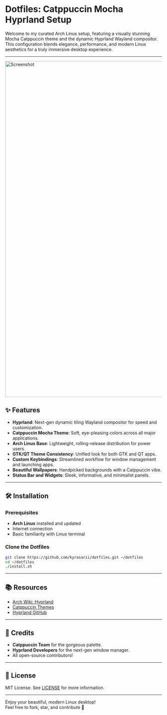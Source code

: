 # Dotfiles: Catppuccin Mocha Hyprland Setup

Welcome to my curated Arch Linux setup, featuring a visually stunning Mocha Catppuccin theme and the dynamic Hyprland Wayland compositor. This configuration blends elegance, performance, and modern Linux aesthetics for a truly immersive desktop experience.

---

<img width="1920" height="1080" alt="Screenshot" src="https://github.com/user-attachments/assets/34ba1636-ecd1-487c-80e3-e500927d3f11" />


## ✨ Features

- **Hyprland**: Next-gen dynamic tiling Wayland compositor for speed and customization.
- **Catppuccin Mocha Theme**: Soft, eye-pleasing colors across all major applications.
- **Arch Linux Base**: Lightweight, rolling-release distribution for power users.
- **GTK/QT Theme Consistency**: Unified look for both GTK and QT apps.
- **Custom Keybindings**: Streamlined workflow for window management and launching apps.
- **Beautiful Wallpapers**: Handpicked backgrounds with a Catppuccin vibe.
- **Status Bar and Widgets**: Sleek, informative, and minimalist panels.

---

## 🛠️ Installation

### Prerequisites

- **Arch Linux** installed and updated
- Internet connection
- Basic familiarity with Linux terminal

### Clone the Dotfiles

```sh
git clone https://github.com/kyrasarii/dotfiles.git ~/dotfiles
cd ~/dotfiles
./install.sh
```

---

## 📚 Resources

- [Arch Wiki: Hyprland](https://wiki.archlinux.org/title/Hyprland)
- [Catppuccin Themes](https://github.com/catppuccin)
- [Hyprland GitHub](https://github.com/hyprwm/Hyprland)

---

## 🌸 Credits

- **Catppuccin Team** for the gorgeous palette.
- **Hyprland Developers** for the next-gen window manager.
- All open-source contributors!

---

## 🏁 License

MIT License. See [LICENSE](LICENSE) for more information.

---

Enjoy your beautiful, modern Linux desktop!  
Feel free to fork, star, and contribute 🌱
